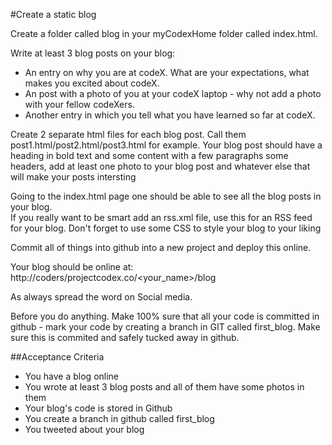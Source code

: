 #Create a static blog

Create a folder called blog in your myCodexHome folder called index.html.

Write at least 3 blog posts on your blog:
* An entry on why you are at codeX. What are your expectations, what makes you excited about codeX.
* An post with a photo of you at your codeX laptop - why not add a photo with your fellow codeXers.
* Another entry in which you tell what you have learned so far at codeX.

 
Create 2 separate html files for each blog post. Call them post1.html/post2.html/post3.html for example. 
Your blog post should have a heading in bold text and some content with a few paragraphs some headers, add at least one photo to your blog post and whatever else that will make your posts intersting

Going to the index.html page one should be able to see all the blog posts in your blog.  
If you really want to be smart add an rss.xml file, use this for an RSS feed for your blog. Don't forget to use some CSS to style your blog to your liking

Commit all of things into github into a new project and deploy this online. 

Your blog should be online at: http://coders/projectcodex.co/<your_name>/blog

As always spread the word on Social media.

Before you do anything. 
Make 100% sure that all your code is committed in github - mark your code by creating a branch in GIT called 
first_blog. Make sure this is commited and safely tucked away in github. 

##Acceptance Criteria
* You have a blog online
* You wrote at least 3 blog posts and all of them have some photos in them
* Your blog's code is stored in Github
* You create a branch in github called first_blog
* You tweeted about your blog

